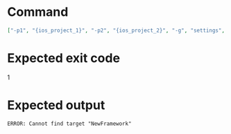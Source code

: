 # Command
```json
["-p1", "{ios_project_1}", "-p2", "{ios_project_2}", "-g", "settings", "-t", "NewFramework", "-f", "markdown"]
```

# Expected exit code
1

# Expected output
```
ERROR: Cannot find target "NewFramework"

```
